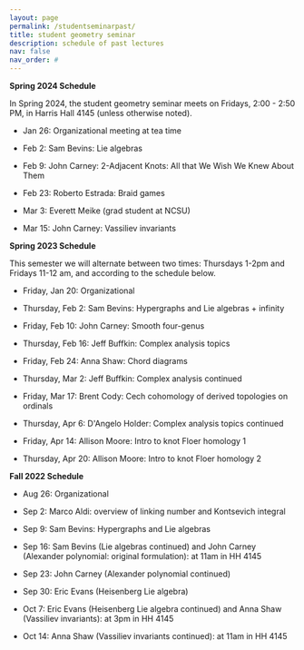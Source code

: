 ```yaml
---
layout: page
permalink: /studentseminarpast/
title: student geometry seminar
description: schedule of past lectures
nav: false
nav_order: #
---
```


<b>Spring 2024 Schedule</b>

In Spring 2024, the student geometry seminar meets on Fridays, 2:00 - 2:50 PM, in Harris Hall 4145 (unless otherwise noted).

- Jan 26: Organizational meeting at tea time

- Feb 2: Sam Bevins: Lie algebras

- Feb 9: John Carney: 2-Adjacent Knots: All that We Wish We Knew About Them

- Feb 23: Roberto Estrada: Braid games

- Mar 3: Everett Meike (grad student at NCSU)

- Mar 15: John Carney: Vassiliev invariants

<b>Spring 2023 Schedule</b>

This semester we will alternate between two times: Thursdays 1-2pm and Fridays 11-12 am, and according to the schedule below.

- Friday, Jan 20: Organizational

- Thursday, Feb 2: Sam Bevins: Hypergraphs and Lie algebras + infinity

- Friday, Feb 10: John Carney: Smooth four-genus

- Thursday, Feb 16: Jeff Buffkin: Complex analysis topics

- Friday, Feb 24: Anna Shaw: Chord diagrams

- Thursday, Mar 2: Jeff Buffkin: Complex analysis continued

- Friday, Mar 17: Brent Cody: Cech cohomology of derived topologies on ordinals

- Thursday, Apr 6: D'Angelo Holder: Complex analysis topics continued

- Friday, Apr 14: Allison Moore: Intro to knot Floer homology 1

- Thursday, Apr 20: Allison Moore: Intro to knot Floer homology 2

<b>Fall 2022 Schedule</b>

- Aug 26: Organizational

- Sep 2: Marco Aldi: overview of linking number and Kontsevich integral

- Sep 9: Sam Bevins: Hypergraphs and Lie algebras

- Sep 16: Sam Bevins (Lie algebras continued) and John Carney (Alexander polynomial: original formulation): at 11am in HH 4145

- Sep 23: John Carney (Alexander polynomial continued)

- Sep 30: Eric Evans (Heisenberg Lie algebra)

- Oct  7: Eric Evans (Heisenberg Lie algebra continued) and Anna Shaw (Vassiliev invariants): at 3pm in HH 4145

- Oct 14: Anna Shaw (Vassiliev invariants continued): at 11am in HH 4145
